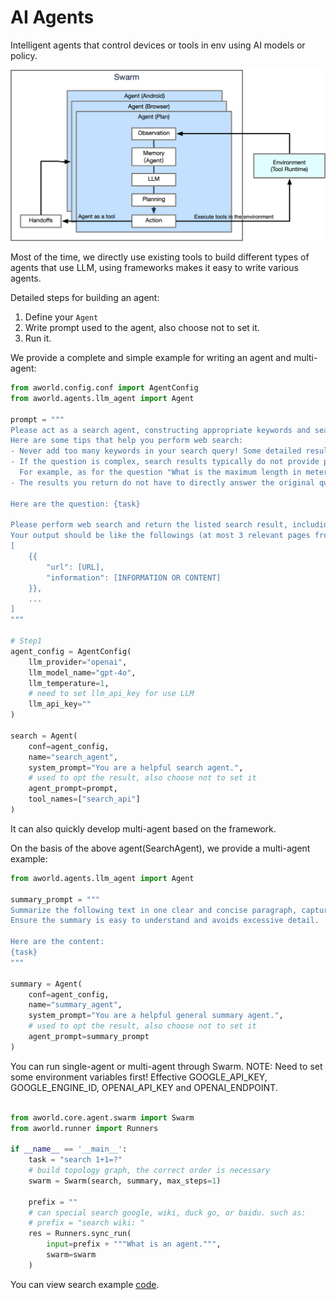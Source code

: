 # AI Agents

Intelligent agents that control devices or tools in env using AI models or policy.

![Agent Architecture](../../readme_assets/framework_agent.png)

Most of the time, we directly use existing tools to build different types of agents that use LLM, 
using frameworks makes it easy to write various agents.

Detailed steps for building an agent:
1. Define your `Agent`
2. Write prompt used to the agent, also choose not to set it.
3. Run it.
    
We provide a complete and simple example for writing an agent and multi-agent:

```python
from aworld.config.conf import AgentConfig
from aworld.agents.llm_agent import Agent

prompt = """
Please act as a search agent, constructing appropriate keywords and searach terms, using search toolkit to collect relevant information, including urls, webpage snapshots, etc.
Here are some tips that help you perform web search:
- Never add too many keywords in your search query! Some detailed results need to perform browser interaction to get, not using search toolkit.
- If the question is complex, search results typically do not provide precise answers. It is not likely to find the answer directly using search toolkit only, the search query should be concise and focuses on finding official sources rather than direct answers.
  For example, as for the question "What is the maximum length in meters of #9 in the first National Geographic short on YouTube that was ever released according to the Monterey Bay Aquarium website?", your first search term must be coarse-grained like "National Geographic YouTube" to find the youtube website first, and then try other fine-grained search terms step-by-step to find more urls.
- The results you return do not have to directly answer the original question, you only need to collect relevant information.

Here are the question: {task}

Please perform web search and return the listed search result, including urls and necessary webpage snapshots, introductions, etc.
Your output should be like the followings (at most 3 relevant pages from coa):
[
    {{
        "url": [URL],
        "information": [INFORMATION OR CONTENT]
    }},
    ...
]
"""

# Step1
agent_config = AgentConfig(
    llm_provider="openai",
    llm_model_name="gpt-4o",
    llm_temperature=1,
    # need to set llm_api_key for use LLM
    llm_api_key=""
)

search = Agent(
    conf=agent_config,
    name="search_agent",
    system_prompt="You are a helpful search agent.",
    # used to opt the result, also choose not to set it
    agent_prompt=prompt,
    tool_names=["search_api"]
)

```

It can also quickly develop multi-agent based on the framework.

On the basis of the above agent(SearchAgent), we provide a multi-agent example:

```python
from aworld.agents.llm_agent import Agent

summary_prompt = """
Summarize the following text in one clear and concise paragraph, capturing the key ideas without missing critical points. 
Ensure the summary is easy to understand and avoids excessive detail.

Here are the content: 
{task}
"""

summary = Agent(
    conf=agent_config,
    name="summary_agent",
    system_prompt="You are a helpful general summary agent.",
    # used to opt the result, also choose not to set it
    agent_prompt=summary_prompt
)
```

You can run single-agent or multi-agent through Swarm.
NOTE: Need to set some environment variables first! Effective GOOGLE_API_KEY, GOOGLE_ENGINE_ID, OPENAI_API_KEY and OPENAI_ENDPOINT.

```python

from aworld.core.agent.swarm import Swarm
from aworld.runner import Runners

if __name__ == '__main__':
    task = "search 1+1=?"
    # build topology graph, the correct order is necessary
    swarm = Swarm(search, summary, max_steps=1)

    prefix = ""
    # can special search google, wiki, duck go, or baidu. such as:
    # prefix = "search wiki: "
    res = Runners.sync_run(
        input=prefix + """What is an agent.""",
        swarm=swarm
    )
```
You can view search example [code](../../examples/search).